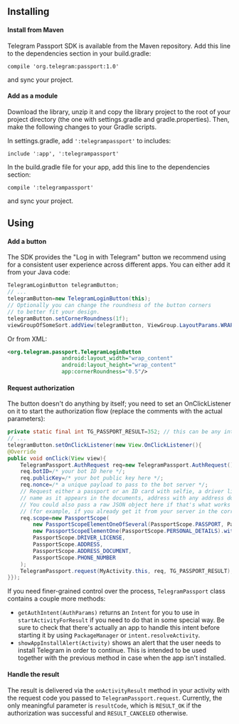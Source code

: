 ## Installing
#### Install from Maven

Telegram Passport SDK is available from the Maven repository.
Add this line to the dependencies section in your build.gradle:

    compile 'org.telegram:passport:1.0'
and sync your project.
#### Add as a module
Download the library, unzip it and copy the library project to the root of your project directory (the one with settings.gradle and gradle.properties). Then, make the following changes to your Gradle scripts.

In settings.gradle, add `':telegrampassport'` to includes:

    include ':app', ':telegrampassport'
In the build.gradle file for your app, add this line to the dependencies section:

    compile ':telegrampassport'
and sync your project.
## Using
#### Add a button
The SDK provides the "Log in with Telegram" button we recommend using for a consistent user experience across different apps. You can either add it from your Java code:

```java
TelegramLoginButton telegramButton;
// ...
telegramButton=new TelegramLoginButton(this);
// Optionally you can change the roundness of the button corners
// to better fit your design.
telegramButton.setCornerRoundness(1f);
viewGroupOfSomeSort.addView(telegramButton, ViewGroup.LayoutParams.WRAP_CONTENT, ViewGroup.LayoutParams.WRAP_CONTENT);
```
 Or from XML:

```xml
<org.telegram.passport.TelegramLoginButton
			     android:layout_width="wrap_content"
			     android:layout_height="wrap_content"
			     app:cornerRoundness="0.5"/>
```

#### Request authorization

The button doesn't do anything by itself; you need to set an OnClickListener on it to start the authorization flow (replace the comments with the actual parameters):

```java
private static final int TG_PASSPORT_RESULT=352; // this can be any integer less than 0xFFFF
// ...
telegramButton.setOnClickListener(new View.OnClickListener(){
@Override
public void onClick(View view){
    TelegramPassport.AuthRequest req=new TelegramPassport.AuthRequest();
    req.botID=/* your bot ID here */;
    req.publicKey=/* your bot public key here */;
    req.nonce=/* a unique payload to pass to the bot server */;
    // Request either a passport or an ID card with selfie, a driver license, personal details with
    // name as it appears in the documents, address with any address document, and a phone number.
    // You could also pass a raw JSON object here if that's what works better for you
    // (for example, if you already get it from your server in the correct format).
    req.scope=new PassportScope(
        new PassportScopeElementOneOfSeveral(PassportScope.PASSPORT, PassportScope.IDENTITY_CARD).withSelfie(),
        new PassportScopeElementOne(PassportScope.PERSONAL_DETAILS).withNativeNames(),
        PassportScope.DRIVER_LICENSE,
        PassportScope.ADDRESS,
        PassportScope.ADDRESS_DOCUMENT,
        PassportScope.PHONE_NUMBER
    );
    TelegramPassport.request(MyActivity.this, req, TG_PASSPORT_RESULT);
}});
```
If you need finer-grained control over the process, `TelegramPassport` class contains a couple more methods:

 - `getAuthIntent(AuthParams)` returns an `Intent` for you to use in `startActivityForResult` if you need to do that in some special way. Be sure to check that there's actually an app to handle this intent before starting it by using `PackageManager` or `intent.resolveActivity`.
 - `showAppInstallAlert(Activity)` shows an alert that the user needs to install Telegram in order to continue. This is intended to be used together with the previous method in case when the app isn't installed.

#### Handle the result
The result is delivered via the `onActivityResult` method in your activity with the request code you passed to `TelegramPassport.request`. Currently, the only meaningful parameter is `resultCode`, which is `RESULT_OK` if the authorization was successful and `RESULT_CANCELED` otherwise.

